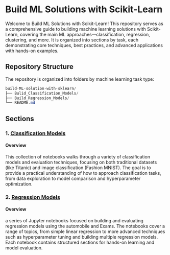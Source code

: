 # Build ML Solutions with Scikit-Learn

Welcome to Build ML Solutions with Scikit-Learn! This repository serves as a comprehensive guide to building machine learning solutions with Scikit-Learn, covering the main ML approaches—classification, regression, clustering, and more. It is organized into sections by task, each demonstrating core techniques, best practices, and advanced applications with hands-on examples.

## Repository Structure
The repository is organized into folders by machine learning task type:

```csharp
build-ML-solution-with-sklearn/
├── Bulid_Classification_Models/
├── Build_Regression_Models/
└── README.md
```
## Sections
### 1. [Classification Models](https://github.com/0xAgamy/Build_ML_Solutions_with_sklearn/tree/main/Bulid_Classification_Models)
#### Overview
This collection of notebooks walks through a variety of classification models and evaluation techniques, focusing on both traditional datasets (like Titanic) and image classification (Fashion MNIST). The goal is to provide a practical understanding of how to approach classification tasks, from data exploration to model comparison and hyperparameter optimization.

### 2. [Regression Models](https://github.com/0xAgamy/Build_ML_Solutions_with_sklearn/tree/main/Build_Regression_Models)
#### Overview
a series of Jupyter notebooks focused on building and evaluating regression models using the automobile and Exams. The notebooks cover a range of topics, from simple linear regression to more advanced techniques such as hyperparameter tuning and building multiple regression models. Each notebook contains structured sections for hands-on learning and model evaluation.

